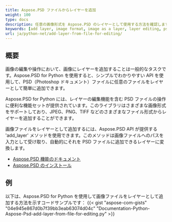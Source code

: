 ```yaml
---
title: Aspose.PSD ファイルからレイヤーを追加
weight: 100
type: docs
description: 任意の画像形式を Aspose.PSD のレイヤーとして使用する方法を確認します。
keywords: [add layer, image format, image as a layer, layer editing, psd api, python, code sample]
url: ja/python-net/add-layer-from-file-for-editing/
---
```


## **概要**

画像の編集や操作において、画像にレイヤーを追加することは一般的なタスクです。Aspose.PSD for Python を使用すると、シンプルでわかりやすい API を使用して、PSD（Photoshop ドキュメント）ファイルに任意のファイルをレイヤーとして簡単に追加できます。

Aspose.PSD for Python には、レイヤーの編集機能を含む PSD ファイルの操作に便利な機能セットが提供されています。このライブラリはさまざまな画像形式をサポートしており、JPEG、PNG、TIFF などのさまざまなファイル形式からレイヤーを追加することができます。

画像ファイルをレイヤーとして追加するには、Aspose.PSD API が提供する 'add_layer' メソッドを使用できます。このメソッドは画像ファイルへのパスを入力として受け取り、自動的にそれを PSD ファイルに追加できるレイヤーに変換します。

<div class="code-sample">
    <ul class="link-list">        
        <li class="link-item"><a href="https://docs.aspose.com/psd/python-net/features/">Aspose.PSD 機能のドキュメント</a></li>
        <li class="link-item"><a href="https://docs.aspose.com/psd/python-net/installation/">Aspose.PSD のインストール</a></li>
    </ul>
</div>

## **例**

以下は、Aspose.PSD for Python を使用して画像ファイルをレイヤーとして追加する方法を示すコードサンプルです：
{{< gist "aspose-com-gists" "04e945e867d0b7f39bb3eab63074d04c" "Documentation-Python-Aspose-Psd-add-layer-from-file-for-editing.py" >}}
